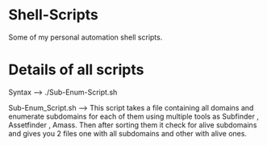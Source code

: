 # Shell-Scripts
Some of my personal automation shell scripts.

# Details of all scripts
Syntax --> 
./Sub-Enum-Script.sh <filename containing all domains >
  
Sub-Enum_Script.sh --> This script takes a file containing all domains and enumerate subdomains for each of them using multiple tools as Subfinder , Assetfinder , Amass. Then after sorting them it check for alive subdomains and gives you 2 files one with all subdomains and other with alive ones.


